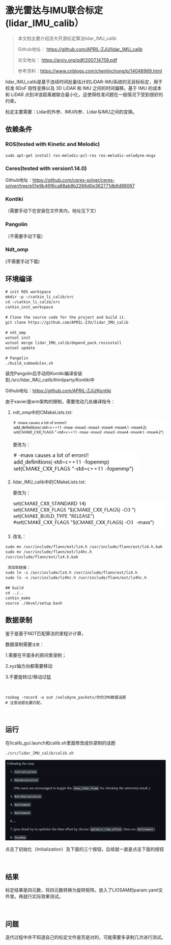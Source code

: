 # 激光雷达与IMU联合标定(lidar_IMU_calib）

> 本文档主要介绍浙大开源标定算法lidar_IMU_calib 
>
> Github地址： https://github.com/APRIL-ZJU/lidar_IMU_calib 
>
> 论文地址： https://arxiv.org/pdf/2007.14759.pdf 
>
> 参考资料：https://www.cnblogs.com/chenlinchong/p/14048969.html 

​	lidar_IMU_calib是基于连续时间批量估计的LiDAR-IMU系统的无目标标定，用于校准 6DoF 刚性变换以及 3D LiDAR 和 IMU 之间的时间偏移。基于 IMU 的成本和 LiDAR 点到冲浪距离被联合最小化，这使得校准问题在一般情况下受到很好的约束。 

标定主要需要：Lidar的外参、IMU内参、Lidar与IMU之间的变换。 

## **依赖条件** 

### ROS(tested with Kinetic and Melodic) 

```
sudo apt-get install ros-melodic-pcl-ros ros-melodic-velodyne-msgs 
```

### Ceres(tested with version1.14.0) 

Github地址：https://github.com/ceres-solver/ceres-solver/tree/e51e9b46f6ca88ab8b2266d0e362771db6d98067 

### Kontiki

（需要手动下在安装在文件夹内，地址见下文） 

### Pangolin

（不需要手动下载） 

### Ndt_omp

(不需要手动下载) 

## **环境编译** 

```
# init ROS workspace 
mkdir -p ~/catkin_li_calib/src 
cd ~/catkin_li_calib/src 
catkin_init_workspace 

# Clone the source code for the project and build it. 
git clone https://github.com/APRIL-ZJU/lidar_IMU_calib 

# ndt_omp 
wstool init 
wstool merge lidar_IMU_calib/depend_pack.rosinstall 
wstool update 
  
# Pangolin 
./build_submodules.sh 
```

装完Pangolin后手动将Kontiki编译安装到./src/lidar_IMU_calib/thirdparty/Kontiki中 

Github地址：https://github.com/APRIL-ZJU/Kontiki 

由于xavier是arm架构的限制，需要改动几处编译指令： 

1. ndt_omp中的CMakeLists.txt: 

   ![](media/GetImage.jpeg)

   更改为：

   ![](media/GetImage(1).png)

2. lidar_IMU_calib中的CMakeLists.txt: 

   更改为： 

   ![](media/GetImage(3).png)

3. 改名： 

```
sudo mv /usr/include/flann/ext/lz4.h /usr/include/flann/ext/lz4.h.bak 
sudo mv /usr/include/flann/ext/lz4hc.h /usr/include/flann/ext/lz4.h.bak 

 添加软链接： 
sudo ln -s /usr/include/lz4.h /usr/include/flann/ext/lz4.h 
sudo ln -s /usr/include/lz4hc.h /usr/include/flann/ext/lz4hc.h 

## build 
cd ../.. 
catkin_make 
source ./devel/setup.bash 
```

## **数据录制** 

鉴于是基于NDT匹配算法的里程计计算， 

数据录制需要`注意`： 

1.需要在平面多的房间里录制； 

2.xyz轴方向都需要移动 

3.不要旋转过/移动过猛 

  

```
rosbag -record -o out /velodyne_packets/你的IMU数据话题 
# 注意话题名要匹配。 
```

  

## **运行** 

在licalib_gui.launch和calib.sh里面修改成你录制的话题 

```
./src/lidar_IMU_calib/calib.sh 
```

![](media/GetImage5.jpeg)

点击了初始化（Initialization）及下面的三个按钮，后续就一直是点击下面的按钮 

  

## **结果** 

标定结果是四元数，将四元数转换为旋转矩阵。放入了LIOSAM的param.yaml文件里。再就行实际效果测试。 

  

## **问题** 

迭代过程中并不知道自己的标定文件是否是对的，可能需要多录制几次进行测试。 